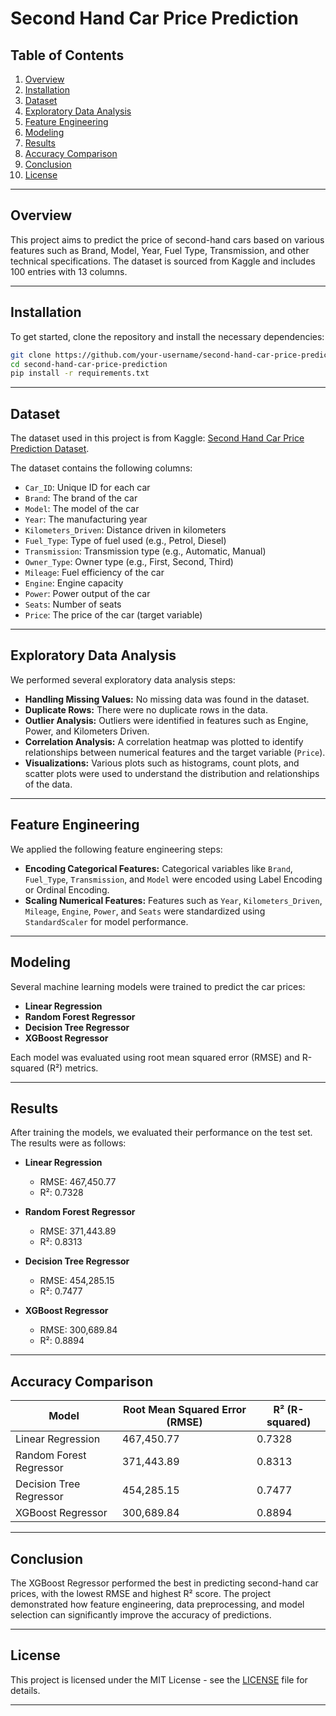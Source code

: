# Second Hand Car Price Prediction

## Table of Contents
1. [Overview](#overview)
2. [Installation](#installation)
3. [Dataset](#dataset)
4. [Exploratory Data Analysis](#exploratory-data-analysis)
5. [Feature Engineering](#feature-engineering)
6. [Modeling](#modeling)
7. [Results](#results)
8. [Accuracy Comparison](#accuracy-comparison)
9. [Conclusion](#conclusion)
10. [License](#license)

---

## Overview

This project aims to predict the price of second-hand cars based on various features such as Brand, Model, Year, Fuel Type, Transmission, and other technical specifications. The dataset is sourced from Kaggle and includes 100 entries with 13 columns.

---

## Installation

To get started, clone the repository and install the necessary dependencies:

```bash
git clone https://github.com/your-username/second-hand-car-price-prediction.git
cd second-hand-car-price-prediction
pip install -r requirements.txt
```

---

## Dataset

The dataset used in this project is from Kaggle: [Second Hand Car Price Prediction Dataset](https://www.kaggle.com/datasets/sujithmandala/second-hand-car-price-prediction).

The dataset contains the following columns:
- `Car_ID`: Unique ID for each car
- `Brand`: The brand of the car
- `Model`: The model of the car
- `Year`: The manufacturing year
- `Kilometers_Driven`: Distance driven in kilometers
- `Fuel_Type`: Type of fuel used (e.g., Petrol, Diesel)
- `Transmission`: Transmission type (e.g., Automatic, Manual)
- `Owner_Type`: Owner type (e.g., First, Second, Third)
- `Mileage`: Fuel efficiency of the car
- `Engine`: Engine capacity
- `Power`: Power output of the car
- `Seats`: Number of seats
- `Price`: The price of the car (target variable)

---

## Exploratory Data Analysis

We performed several exploratory data analysis steps:
- **Handling Missing Values:** No missing data was found in the dataset.
- **Duplicate Rows:** There were no duplicate rows in the data.
- **Outlier Analysis:** Outliers were identified in features such as Engine, Power, and Kilometers Driven.
- **Correlation Analysis:** A correlation heatmap was plotted to identify relationships between numerical features and the target variable (`Price`).
- **Visualizations:** Various plots such as histograms, count plots, and scatter plots were used to understand the distribution and relationships of the data.

---

## Feature Engineering

We applied the following feature engineering steps:
- **Encoding Categorical Features:** Categorical variables like `Brand`, `Fuel_Type`, `Transmission`, and `Model` were encoded using Label Encoding or Ordinal Encoding.
- **Scaling Numerical Features:** Features such as `Year`, `Kilometers_Driven`, `Mileage`, `Engine`, `Power`, and `Seats` were standardized using `StandardScaler` for model performance.

---

## Modeling

Several machine learning models were trained to predict the car prices:
- **Linear Regression**
- **Random Forest Regressor**
- **Decision Tree Regressor**
- **XGBoost Regressor**

Each model was evaluated using root mean squared error (RMSE) and R-squared (R²) metrics.

---

## Results

After training the models, we evaluated their performance on the test set. The results were as follows:

- **Linear Regression**
  - RMSE: 467,450.77
  - R²: 0.7328

- **Random Forest Regressor**
  - RMSE: 371,443.89
  - R²: 0.8313

- **Decision Tree Regressor**
  - RMSE: 454,285.15
  - R²: 0.7477

- **XGBoost Regressor**
  - RMSE: 300,689.84
  - R²: 0.8894

---

## Accuracy Comparison

| Model                    | Root Mean Squared Error (RMSE) | R² (R-squared) |
|--------------------------|-------------------------------|----------------|
| Linear Regression         | 467,450.77                    | 0.7328         |
| Random Forest Regressor   | 371,443.89                    | 0.8313         |
| Decision Tree Regressor   | 454,285.15                    | 0.7477         |
| XGBoost Regressor         | 300,689.84                    | 0.8894         |

---

## Conclusion

The XGBoost Regressor performed the best in predicting second-hand car prices, with the lowest RMSE and highest R² score. The project demonstrated how feature engineering, data preprocessing, and model selection can significantly improve the accuracy of predictions.

---

## License

This project is licensed under the MIT License - see the [LICENSE](LICENSE) file for details.

---
